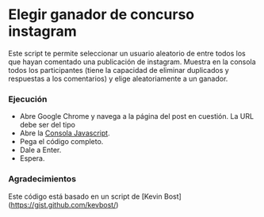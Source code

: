 # Elegir ganador de concurso instagram

Este script te permite seleccionar un usuario aleatorio de entre todos los que hayan comentado una publicación de instagram.
Muestra en la consola todos los participantes (tiene la capacidad de eliminar duplicados y respuestas a los comentarios) y elige aleatoriamente a un ganador.


### Ejecución

- Abre Google Chrome y navega a la página del post en cuestión. La URL debe ser del tipo 
- Abre la [Consola Javascript](https://developers.google.com/web/tools/chrome-devtools/console/).
- Pega el código completo.
- Dale a Enter.
- Espera.


### Agradecimientos

Este código está basado en un script de [Kevin Bost] (https://gist.github.com/kevbost/)




